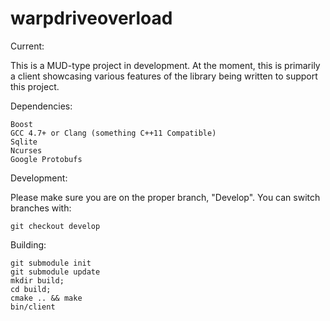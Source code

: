 warpdriveoverload
=================

Current: 

This is a MUD-type project in development. At the moment, this is primarily a client showcasing various features of the library being written to support this project.
    

Dependencies:

    Boost
    GCC 4.7+ or Clang (something C++11 Compatible)
    Sqlite
    Ncurses
    Google Protobufs

Development:

Please make sure you are on the proper branch, "Develop". You can switch branches with:
    
    git checkout develop
        


Building:

    git submodule init
    git submodule update
    mkdir build;
    cd build;
    cmake .. && make
    bin/client
    
